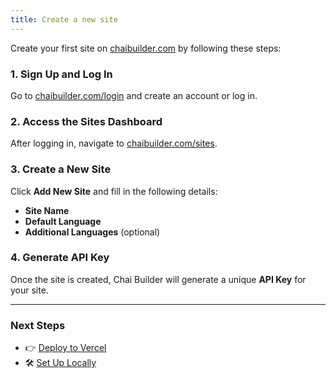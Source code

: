 ```yaml
---
title: Create a new site
---
```

Create your first site on [chaibuilder.com](https://www.chaibuilder.com/) by following these steps:

### **1. Sign Up and Log In**
Go to [chaibuilder.com/login](https://www.chaibuilder.com/login) and create an account or log in.

### **2. Access the Sites Dashboard**
After logging in, navigate to [chaibuilder.com/sites](https://www.chaibuilder.com/sites).

### **3. Create a New Site**
Click **Add New Site** and fill in the following details:
- **Site Name**
- **Default Language**
- **Additional Languages** (optional)

### **4. Generate API Key**
Once the site is created, Chai Builder will generate a unique **API Key** for your site.

---

### Next Steps
- 👉 [Deploy to Vercel](/docs/developers/getting-started/deploy-to-vercel)
- 🛠️ [Set Up Locally](/docs/developers/getting-started/setup-locally)
